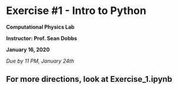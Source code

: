 # Exercise #1 - Intro to Python

**Computational Physics Lab**

**Instructor:  Prof. Sean Dobbs**

**January 16, 2020**

*Due by 11 PM, January 24th*


## For more directions, look at Exercise_1.ipynb
